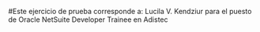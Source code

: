 #Este ejercicio de prueba corresponde a: Lucila V. Kendziur para el puesto de Oracle NetSuite Developer Trainee en Adistec